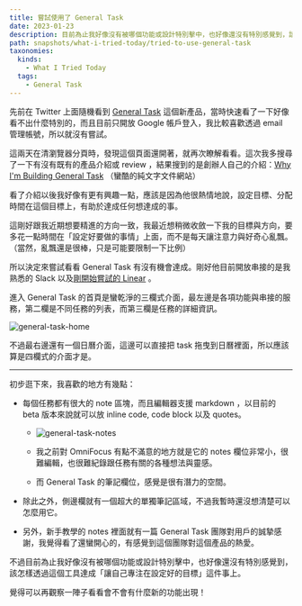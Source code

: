 ```yaml
---
title: 嘗試使用了 General Task
date: 2023-01-23
description: 目前為止我好像沒有被哪個功能或設計特別擊中，也好像還沒有特別感覺到，該怎樣透過這個工具達成「讓自己專注在設定好的目標」這件事上。
path: snapshots/what-i-tried-today/tried-to-use-general-task
taxonomies:
  kinds: 
    - What I Tried Today
  tags: 
    - General Task
---
```




先前在 Twitter 上面隨機看到 [General Task](https://try.generaltask.com/) 這個新產品，當時快速看了一下好像看不出什麼特別的，而且目前只開放 Google 帳戶登入，我比較喜歡透過 email 管理帳號，所以就沒有嘗試。


這兩天在清瀏覽器分頁時，發現這個頁面還開著，就再次瞭解看看。這次我多搜尋了一下有沒有既有的產品介紹或 review ，結果搜到的是創辦人自己的介紹：[Why I'm Building General Task](https://johnreinstra.com/writings/004_why_im_building_general_task.html) （蠻酷的純文字文件網站）


看了介紹以後我好像有更有興趣一點，應該是因為他很熱情地說，設定目標、分配時間在這個目標上，有助於達成任何想達成的事。

這剛好跟我近期想要精進的方向一致，我最近想稍微收斂一下我的目標與方向，要多花一點時間在「設定好要做的事情」上面，而不是每天讓注意力與好奇心亂飄。（當然，亂飄還是很棒，只是可能要限制一下比例）


所以決定來嘗試看看 General Task 有沒有機會達成。剛好他目前開放串接的是我熟悉的 Slack 以及[剛開始嘗試的 Linear](@/snapshots/why-why-do-i-want-to-try-linear-as-my-personal-project-management-tool.md) 。



進入 General Task 的首頁是蠻乾淨的三欄式介面，最左邊是各項功能與串接的服務，第二欄是不同任務的列表，而第三欄是任務的詳細資訊。

<img src="https://pinchlime-screenshots.s3.ap-northeast-1.amazonaws.com/general-task-home_9LZO80.webp" loading="lazy" alt="general-task-home" align=center />


不過最右邊還有一個日曆介面，這邊可以直接把 task 拖曳到日曆裡面，所以應該算是四欄式的介面才是。

---

初步逛下來，我喜歡的地方有幾點：

* 每個任務都有很大的 note 區塊，而且編輯器支援 markdown ，以目前的 beta 版本來說就可以放 inline code, code block 以及 quotes。

  * <img src="https://pinchlime-screenshots.s3.ap-northeast-1.amazonaws.com/general-task-notes_mtGHCf.webp" loading="lazy" alt="general-task-notes" align=center />

  * 我之前對 OmniFocus 有點不滿意的地方就是它的 notes 欄位非常小，很難編輯，也很難紀錄跟任務有關的各種想法與靈感。

  * 而 General Task 的筆記欄位，感覺是很有潛力的空間。

* 除此之外，側邊欄就有一個超大的單獨筆記區域，不過我暫時還沒想清楚可以怎麼用它。

* 另外，新手教學的 notes 裡面就有一篇 General Task 團隊對用戶的誠摯感謝，我覺得看了還蠻開心的，有感覺到這個團隊對這個產品的熱愛。


不過目前為止我好像沒有被哪個功能或設計特別擊中，也好像還沒有特別感覺到，該怎樣透過這個工具達成「讓自己專注在設定好的目標」這件事上。

覺得可以再觀察一陣子看看會不會有什麼新的功能出現！
